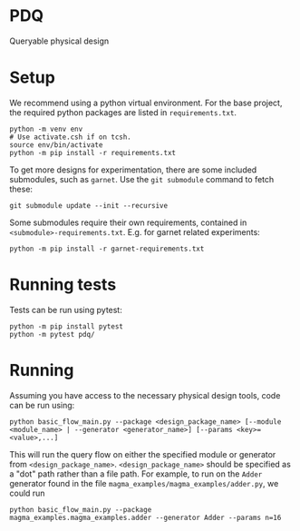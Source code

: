 # PDQ

Queryable physical design

# Setup
We recommend using a python virtual environment. For the base project, the required python packages are listed in `requirements.txt`.

    python -m venv env
    # Use activate.csh if on tcsh.
    source env/bin/activate
    python -m pip install -r requirements.txt

To get more designs for experimentation, there are some included submodules, such as `garnet`. Use the `git submodule` command to fetch these:

    git submodule update --init --recursive

Some submodules require their own requirements, contained in `<submodule>-requirements.txt`. E.g. for garnet related experiments:

    python -m pip install -r garnet-requirements.txt

# Running tests
Tests can be run using pytest:

    python -m pip install pytest
    python -m pytest pdq/

# Running
Assuming you have access to the necessary physical design tools, code can be run using:

    python basic_flow_main.py --package <design_package_name> [--module <module_name> | --generator <generator_name>] [--params <key>=<value>,...]

This will run the query flow on either the specified module or generator from `<design_package_name>`. `<design_package_name>` should be specified as a "dot" path rather than a file path. For example, to run on the `Adder` generator found in the file `magma_examples/magma_examples/adder.py`, we could run

    python basic_flow_main.py --package magma_examples.magma_examples.adder --generator Adder --params n=16
